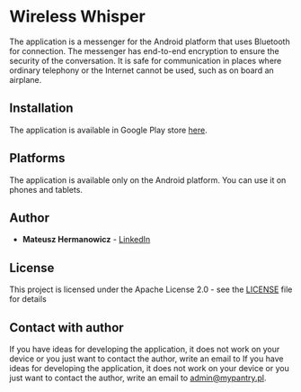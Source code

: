 # Wireless Whisper

The application is a messenger for the Android platform that uses Bluetooth for connection. The messenger has end-to-end encryption to ensure the security of the conversation. It is safe for communication in places where ordinary telephony or the Internet cannot be used, such as on board an airplane.

## Installation

The application is available in Google Play store [here](https://play.google.com/store/apps/details?id=com.hermanowicz.wirelesswhisper).

## Platforms

The application is available only on the Android platform. You can use it on phones and tablets.

## Author

* **Mateusz Hermanowicz** - [LinkedIn](https://www.linkedin.com/in/mateusz-hermanowicz-579064182/)

## License

This project is licensed under the Apache License 2.0 - see the [LICENSE](LICENSE) file for details

## Contact with author

If you have ideas for developing the application, it does not work on your device or you just want to contact the author, write an email to If you have ideas for developing the application, it does not work on your device or you just want to contact the author, write an email to admin@mypantry.pl.
